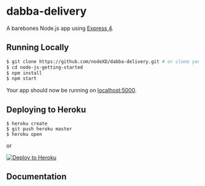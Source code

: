 # dabba-delivery

A barebones Node.js app using [Express 4](http://expressjs.com/).

## Running Locally

```sh
$ git clone https://github.com/nodeXD/dabba-delivery.git # or clone your own fork
$ cd node-js-getting-started
$ npm install
$ npm start
```

Your app should now be running on [localhost:5000](http://localhost:5000/).

## Deploying to Heroku

```
$ heroku create
$ git push heroku master
$ heroku open
```
or

[![Deploy to Heroku](https://www.herokucdn.com/deploy/button.png)](https://heroku.com/deploy)

## Documentation
